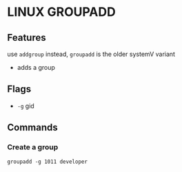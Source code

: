 # LINUX GROUPADD

## Features
use `addgroup` instead, `groupadd` is the older systemV variant
- adds a group

## Flags
- `-g` gid

## Commands

### Create a group
`groupadd -g 1011 developer`